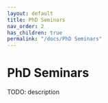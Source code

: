 ```yaml
---
layout: default
title: PhD Seminars
nav_order: 2
has_children: true
permalink: "/docs/PhD Seminars"
---
```


# PhD Seminars 

TODO: description